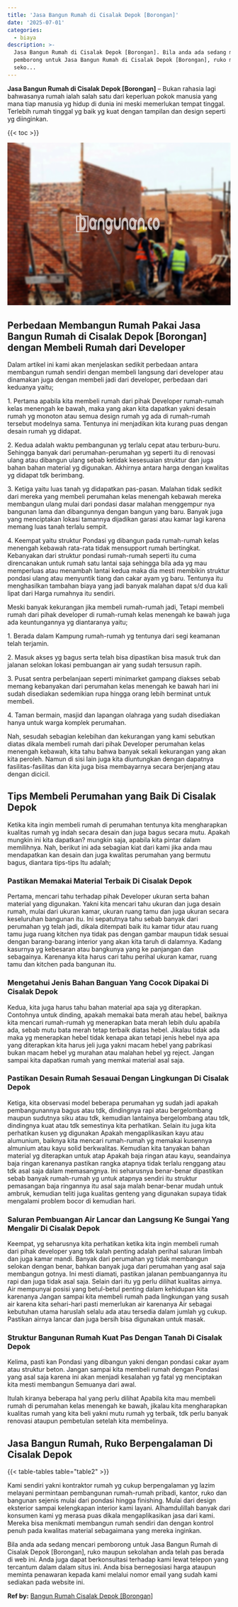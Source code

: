 ```yaml
---
title: 'Jasa Bangun Rumah di Cisalak Depok [Borongan]'
date: '2025-07-01'
categories:
  - biaya
description: >-
  Jasa Bangun Rumah di Cisalak Depok [Borongan]. Bila anda ada sedang mencari
  pemborong untuk Jasa Bangun Rumah di Cisalak Depok [Borongan], ruko maupun
  seko...
---
```


**Jasa Bangun Rumah di Cisalak Depok \[Borongan\]** – Bukan rahasia lagi bahwasanya rumah ialah salah satu dari keperluan pokok manusia yang mana tiap manusia yg hidup di dunia ini meski memerlukan tempat tinggal. Terlebih rumah tinggal yg baik yg kuat dengan tampilan dan design seperti yg diinginkan.

{{< toc >}}

![Jasa Bangun Rumah di Cisalak Depok [Borongan]](/images/borong-bangunan-06.png)

## Perbedaan Membangun Rumah Pakai Jasa Bangun Rumah di Cisalak Depok \[Borongan\] dengan Membeli Rumah dari Developer

Dalam artikel ini kami akan menjelaskan sedikit perbedaan antara membangun rumah sendiri dengan membeli langsung dari developer atau dinamakan juga dengan membeli jadi dari developer, perbedaan dari keduanya yaitu;

1\. Pertama apabila kita membeli rumah dari pihak Developer rumah-rumah kelas menengah ke bawah, maka yang akan kita dapatkan yakni desain rumah yg monoton atau semua design rumah yg ada di rumah-rumah tersebut modelnya sama. Tentunya ini menjadikan kita kurang puas dengan desain rumah yg didapat.

2\. Kedua adalah waktu pembangunan yg terlalu cepat atau terburu-buru. Sehingga banyak dari perumahan-perumahan yg seperti itu di renovasi ulang atau dibangun ulang sebab ketidak kesesuaian struktur dan juga bahan bahan material yg digunakan. Akhirnya antara harga dengan kwalitas yg didapat tdk berimbang.

3\. Ketiga yaitu luas tanah yg didapatkan pas-pasan. Malahan tidak sedikit dari mereka yang membeli perumahan kelas menengah kebawah mereka membangun ulang mulai dari pondasi dasar malahan menggempur nya bangunan lama dan dibangunnya dengan bangun yang baru. Banyak juga yang menciptakan lokasi tamannya dijadikan garasi atau kamar lagi karena memang luas tanah terlalu sempit.

4\. Keempat yaitu struktur Pondasi yg dibangun pada rumah-rumah kelas menengah kebawah rata-rata tidak mensupport rumah bertingkat. Kebanyakan dari struktur pondasi rumah-rumah seperti itu cuma direncanakan untuk rumah satu lantai saja sehingga bila ada yg mau memperluas atau menambah lantai kedua maka dia mesti membikin struktur pondasi ulang atau menyuntik tiang dan cakar ayam yg baru. Tentunya itu menghasilkan tambahan biaya yang jadi banyak malahan dapat s/d dua kali lipat dari Harga rumahnya itu sendiri.

Meski banyak kekurangan jika membeli rumah-rumah jadi, Tetapi membeli rumah dari pihak developer di rumah-rumah kelas menengah ke bawah juga ada keuntungannya yg diantaranya yaitu;

1\. Berada dalam Kampung rumah-rumah yg tentunya dari segi keamanan telah terjamin.

2\. Masuk akses yg bagus serta telah bisa dipastikan bisa masuk truk dan jalanan selokan lokasi pembuangan air yang sudah tersusun rapih.

3\. Pusat sentra perbelanjaan seperti minimarket gampang diakses sebab memang kebanyakan dari perumahan kelas menengah ke bawah hari ini sudah disediakan sedemikian rupa hingga orang lebih berminat untuk membeli.

4\. Taman bermain, masjid dan lapangan olahraga yang sudah disediakan hanya untuk warga komplek perumahan.

Nah, sesudah sebagian kelebihan dan kekurangan yang kami sebutkan diatas dikala membeli rumah dari pihak Developer perumahan kelas menengah kebawah, kita tahu bahwa banyak sekali kekurangan yang akan kita peroleh. Namun di sisi lain juga kita diuntungkan dengan dapatnya fasilitas-fasilitas dan kita juga bisa membayarnya secara berjenjang atau dengan dicicil.

## Tips Membeli Perumahan yang Baik Di Cisalak Depok

Ketika kita ingin membeli rumah di perumahan tentunya kita mengharapkan kualitas rumah yg indah secara desain dan juga bagus secara mutu. Apakah mungkin ini kita dapatkan? mungkin saja, apabila kita pintar dalam memilihnya. Nah, berikut ini ada sebagian kiat dari kami jika anda mau mendapatkan kan desain dan juga kwalitas perumahan yang bermutu bagus, diantara tips-tips Itu adalah;

### Pastikan Memakai Material Terbaik Di Cisalak Depok

Pertama, mencari tahu terhadap pihak Developer ukuran serta bahan material yang digunakan. Yakni kita mencari tahu ukuran dan juga desain rumah, mulai dari ukuran kamar, ukuran ruang tamu dan juga ukuran secara keseluruhan bangunan itu. Ini sepatutnya tahu sebab banyak dari perumahan yg telah jadi, dikala ditempati baik itu kamar tidur atau ruang tamu juga ruang kitchen nya tidak pas dengan gambar maupun tidak sesuai dengan barang-barang interior yang akan kita taruh di dalamnya. Kadang kasurnya yg kebesaran atau bangkunya yang ke panjangan dan sebagainya. Karenanya kita harus cari tahu perihal ukuran kamar, ruang tamu dan kitchen pada bangunan itu.

### Mengetahui Jenis Bahan Banguan Yang Cocok Dipakai Di Cisalak Depok

Kedua, kita juga harus tahu bahan material apa saja yg diterapkan. Contohnya untuk dinding, apakah memakai bata merah atau hebel, baiknya kita mencari rumah-rumah yg menerapkan bata merah lebih dulu apabila ada, sebab mutu bata merah tetap terbaik diatas hebel. Jikalau tidak ada maka yg menerapkan hebel tidak kenapa akan tetapi jenis hebel nya apa yang diterapkan kita harus jeli juga yakni macam hebel yang pabrikasi bukan macam hebel yg murahan atau malahan hebel yg reject. Jangan sampai kita dapatkan rumah yang memkai material asal saja.

### Pastikan Desain Rumah Sesauai Dengan Lingkungan Di Cisalak Depok

Ketiga, kita observasi model beberapa perumahan yg sudah jadi apakah pembangunannya bagus atau tdk, dindingnya rapi atau bergelombang maupun sudutnya siku atau tdk, kemudian lantainya bergelombang atau tdk, dindingnya kuat atau tdk semestinya kita perhatikan. Selain itu juga kita perhatikan kusen yg digunakan Apakah mengaplikasikan kayu atau alumunium, baiknya kita mencari rumah-rumah yg memakai kusennya almunium atau kayu solid berkwalitas. Kemudian kita tanyakan bahan material yg diterapkan untuk atap Apakah baja ringan atau kayu, seandainya baja ringan karenanya pastikan rangka atapnya tidak terlalu renggang atau tdk asal saja dalam memasangnya. Ini seharusnya benar-benar dipastikan sebab banyak rumah-rumah yg untuk atapnya sendiri itu struktur pemasangan baja ringannya itu asal saja malah benar-benar mudah untuk ambruk, kemudian teliti juga kualitas genteng yang digunakan supaya tidak mengalami problem bocor di kemudian hari.

### Saluran Pembuangan Air Lancar dan Langsung Ke Sungai Yang Mengalir Di Cisalak Depok

Keempat, yg seharusnya kita perhatikan ketika kita ingin membeli rumah dari pihak developer yang tdk kalah penting adalah perihal saluran limbah dan juga kamar mandi. Banyak dari perumahan yg tidak membangun selokan dengan benar, bahkan banyak juga dari perumahan yang asal saja membangun gotnya. Ini mesti diamati, pastikan jalanan pembuangannya itu rapi dan juga tidak asal saja. Selain dari itu yg perlu dilihat kualitas airnya. Air mempunyai posisi yang betul-betul penting dalam kehidupan kita karenanya Jangan sampai kita membeli rumah pada lingkungan yang susah air karena kita sehari-hari pasti memerlukan air karenanya Air sebagai kebutuhan utama haruslah selalu ada atau tersedia dalam jumlah yg cukup. Pastikan airnya lancar dan juga bersih bisa digunakan untuk masak.

### Struktur Bangunan Rumah Kuat Pas Dengan Tanah Di Cisalak Depok

Kelima, pasti kan Pondasi yang dibangun yakni dengan pondasi cakar ayam atau struktur beton. Jangan sampai kita membeli rumah dengan Pondasi yang asal saja karena ini akan menjadi kesalahan yg fatal yg menciptakan kita mesti membangun Semuanya dari awal.

Itulah kiranya beberapa hal yang perlu dilihat Apabila kita mau membeli rumah di perumahan kelas menengah ke bawah, jikalau kita mengharapkan kualitas rumah yang kita beli yakni mutu rumah yg terbaik, tdk perlu banyak renovasi ataupun pembetulan setelah kita membelinya.

## Jasa Bangun Rumah, Ruko Berpengalaman Di Cisalak Depok

{{< table-tables table="table2" >}}

Kami sendiri yakni kontraktor rumah yg cukup berpengalaman yg lazim melayani permintaan pembangunan rumah-rumah pribadi, kantor, ruko dan bangunan sejenis mulai dari pondasi hingga finishing. Mulai dari design eksterior sampai kelengkapan interior kami layani. Alhamdulillah banyak dari konsumen kami yg merasa puas dikala mengaplikasikan jasa dari kami. Mereka bisa menikmati membangun rumah sendiri dan dengan kontrol penuh pada kwalitas material sebagaimana yang mereka inginkan.

Bila anda ada sedang mencari pemborong untuk Jasa Bangun Rumah di Cisalak Depok \[Borongan\], ruko maupun sekolahan anda telah pas berada di web ini. Anda juga dapat berkonsultasi terhadap kami lewat telepon yang tercantum dalam dalam situs ini. Anda bisa bernegosiasi harga ataupun meminta penawaran kepada kami melalui nomor email yang sudah kami sediakan pada website ini.

**Ref by:** [Bangun Rumah Cisalak Depok [Borongan]](https://id.wikipedia.org/wiki/Bangun)
